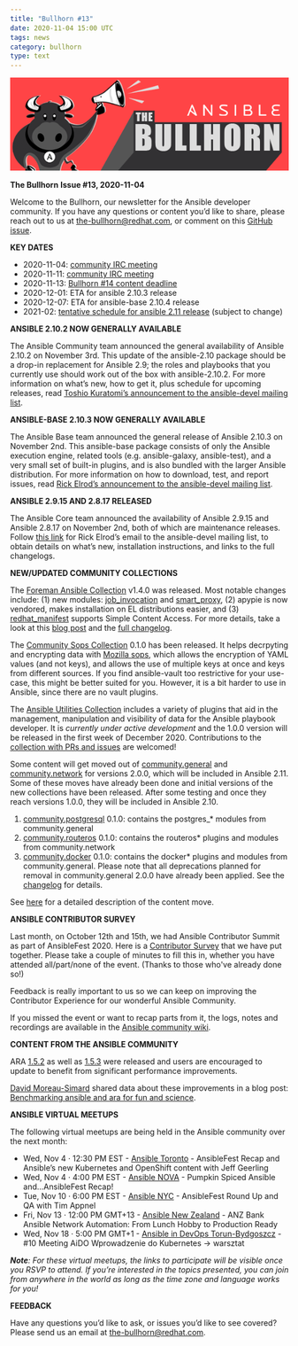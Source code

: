 ```yaml
---
title: "Bullhorn #13"
date: 2020-11-04 15:00 UTC
tags: news
category: bullhorn
type: text
---
```


![Ansible Bullhorn banner](/images/bullhorn-banner-mango.png)

**The Bullhorn**
**Issue #13, 2020-11-04**

Welcome to the Bullhorn, our newsletter for the Ansible developer community. If you have any questions or content you’d like to share, please reach out to us at the-bullhorn@redhat.com, or comment on this [GitHub issue](https://github.com/ansible/community/issues/546).

<!-- TEASER_END -->

**KEY DATES**

* 2020-11-04: [community IRC meeting](https://github.com/ansible/community/issues/539)
* 2020-11-11: [community IRC meeting](https://github.com/ansible/community/issues/539)
* 2020-11-13: [Bullhorn #14 content deadline](https://github.com/ansible/community/issues/546)
* 2020-12-01: ETA for ansible 2.10.3 release
* 2020-12-07: ETA for ansible-base 2.10.4 release
* 2021-02: [tentative schedule for ansible 2.11 release](https://github.com/ansible/ansible/blob/devel/docs/docsite/rst/roadmap/COLLECTIONS_2_11.rst) (subject to change)

**ANSIBLE 2.10.2 NOW GENERALLY AVAILABLE**

The Ansible Community team announced the general availability of Ansible 2.10.2 on November 3rd. This update of the ansible-2.10 package should be a drop-in replacement for Ansible 2.9; the roles and playbooks that you currently use should work out of the box with ansible-2.10.2. For more information on what’s new, how to get it, plus schedule for upcoming releases, read [Toshio Kuratomi’s announcement to the ansible-devel mailing list](https://groups.google.com/forum/#!topic/ansible-devel/SwqsSASkvos).

**ANSIBLE-BASE 2.10.3 NOW GENERALLY AVAILABLE**

The Ansible Base team announced the general release of Ansible 2.10.3 on November 2nd. This ansible-base package consists of only the Ansible execution engine, related tools (e.g. ansible-galaxy, ansible-test), and a very small set of built-in plugins, and is also bundled with the larger Ansible distribution. For more information on how to download, test, and report issues, read [Rick Elrod’s announcement to the ansible-devel mailing list](https://groups.google.com/forum/#!topic/ansible-devel/n8h-Eoh59ds).

**ANSIBLE 2.9.15 AND 2.8.17 RELEASED**

The Ansible Core team announced the availability of Ansible 2.9.15 and Ansible 2.8.17 on November 2nd, both of which are maintenance releases. Follow [this link](https://groups.google.com/forum/#!topic/ansible-devel/N3Mr-PIGaq8) for Rick Elrod’s email to the ansible-devel mailing list, to obtain details on what’s new, installation instructions, and links to the full changelogs.

**NEW/UPDATED COMMUNITY COLLECTIONS**

The [Foreman Ansible Collection](https://galaxy.ansible.com/theforeman/foreman) v1.4.0 was released. Most notable changes include: (1) new modules: [job_invocation](https://theforeman.github.io/foreman-ansible-modules/v1.4.0/plugins/job_invocation_module.html) and [smart_proxy](https://theforeman.github.io/foreman-ansible-modules/v1.4.0/plugins/smart_proxy_module.html), (2) apypie is now vendored, makes installation on EL distributions easier, and (3) [redhat_manifest](https://theforeman.github.io/foreman-ansible-modules/v1.4.0/plugins/redhat_manifest_module.html) supports Simple Content Access. For more details, take a look at this [blog post](https://theforeman.org/2020/10/foreman-ansible-modules-v140-released.html) and the [full changelog](https://theforeman.github.io/foreman-ansible-modules/v1.4.0/CHANGELOG.html#v1-4-0).

The [Community Sops Collection](https://galaxy.ansible.com/community/sops) 0.1.0 has been released. It helps decrpyting and encrypting data with [Mozilla sops](https://github.com/mozilla/sops), which allows the encryption of YAML values (and not keys), and allows the use of multiple keys at once and keys from different sources. If you find ansible-vault too restrictive for your use-case, this might be better suited for you. However, it is a bit harder to use in Ansible, since there are no vault plugins.

The [Ansible Utilities Collection](https://galaxy.ansible.com/ansible/utils) includes a variety of plugins that aid in the management, manipulation and visibility of data for the Ansible playbook developer. It is *currently under active development* and the 1.0.0 version will be released in the first week of December 2020. Contributions to the [collection with PRs and issues](https://github.com/ansible-collections/ansible.utils) are welcomed!

Some content will get moved out of [community.general](https://galaxy.ansible.com/community/general) and [community.network](https://galaxy.ansible.com/community/network) for versions 2.0.0, which will be included in Ansible 2.11. Some of these moves have already been done and initial versions of the new collections have been released. After some testing and once they reach versions 1.0.0, they will be included in Ansible 2.10.

1. [community.postgresql](https://galaxy.ansible.com/community/postgresql) 0.1.0: contains the postgres_* modules from community.general
2. [community.routeros](https://galaxy.ansible.com/community/routeros) 0.1.0: contains the routeros* plugins and modules from community.network
3. [community.docker](https://galaxy.ansible.com/community/docker) 0.1.0: contains the docker* plugins and modules from community.general. Please note that all deprecations planned for removal in community.general 2.0.0 have already been applied. See the [changelog](https://github.com/ansible-collections/community.docker/blob/main/CHANGELOG.rst) for details.

See [here](https://github.com/ansible-collections/overview/discussions/117#discussioncomment-108048) for a detailed description of the content move.

**ANSIBLE CONTRIBUTOR SURVEY**

Last month, on October 12th and 15th, we had Ansible Contributor Summit as part of AnsibleFest 2020. Here is a [Contributor Survey](https://www.surveymonkey.co.uk/r/5DG9VJX) that we have put together. Please take a couple of minutes to fill this in, whether you have attended all/part/none of the event. (Thanks to those who've already done so!)

Feedback is really important to us so we can keep on improving the Contributor Experience for our wonderful Ansible Community.

If you missed the event or want to recap parts from it, the logs, notes and recordings are available in the [Ansible community wiki](https://github.com/ansible/community/wiki/Contributor-Summit#ansible-contributor-summit-10---part-of-ansiblefest-2020-virtual-experience-october-12--15-2020).

**CONTENT FROM THE ANSIBLE COMMUNITY**

ARA [1.5.2](https://github.com/ansible-community/ara/releases/tag/1.5.2) as well as [1.5.3](https://github.com/ansible-community/ara/releases/tag/1.5.3) were released and users are encouraged to update to benefit from significant performance improvements.

[David Moreau-Simard](https://twitter.com/dmsimard) shared data about these improvements in a blog post: [Benchmarking ansible and ara for fun and science](https://ara.recordsansible.org/blog/2020/11/01/benchmarking-ansible-and-ara-for-fun-and-science/).

**ANSIBLE VIRTUAL MEETUPS**

The following virtual meetups are being held in the Ansible community over the next month:

* Wed, Nov 4 · 12:30 PM EST - [Ansible Toronto](https://www.meetup.com/Ansible-Toronto/events/274080932/) - AnsibleFest Recap and Ansible’s new Kubernetes and OpenShift content with Jeff Geerling
* Wed, Nov 4 · 4:00 PM EST - [Ansible NOVA](https://www.meetup.com/Ansible-NOVA/events/273934763/) - Pumpkin Spiced Ansible and...AnsibleFest Recap!
* Tue, Nov 10 · 6:00 PM EST - [Ansible NYC](https://www.meetup.com/Ansible-NYC/events/274372991/) - AnsibleFest Round Up and QA with Tim Appnel
* Fri, Nov 13 · 12:00 PM GMT+13 - [Ansible New Zealand](https://www.meetup.com/Ansible-New-Zealand/events/274246880/) - ANZ Bank Ansible Network Automation: From Lunch Hobby to Production Ready
* Wed, Nov 18 · 5:00 PM GMT+1 - [Ansible in DevOps Torun-Bydgoszcz](https://www.meetup.com/Ansible-in-DevOps-Torun-Bydgoszcz/events/274276840/) - #10 Meeting AiDO Wprowadzenie do Kubernetes -> warsztat

***Note**: For these virtual meetups, the links to participate will be visible once you RSVP to attend. If you’re interested in the topics presented, you can join from anywhere in the world as long as the time zone and language works for you!*

**FEEDBACK**

Have any questions you’d like to ask, or issues you’d like to see covered? Please send us an email at the-bullhorn@redhat.com.
